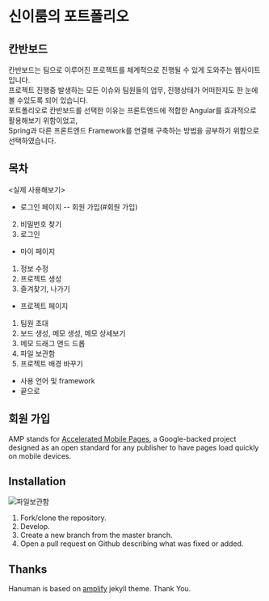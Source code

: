 # 신이룸의 포트폴리오
## 칸반보드

칸반보드는 팀으로 이루어진 프로젝트를 체계적으로 진행될 수 있게 도와주는 웹사이트입니다. <br>
프로젝트 진행중 발생하는 모든 이슈와 팀원들의 업무, 진행상태가 어떠한지도 한 눈에 볼 수있도록 되어 있습니다.<br>
포트폴리오로 칸반보드를 선택한 이유는 프론트엔드에 적합한 Angular를 효과적으로 활용해보기 위함이었고, <br>
Spring과 다른 프론트엔드 Framework를 연결해 구축하는 방법을 공부하기 위함으로 선택하였습니다.<br>


## 목차
<실제 사용해보기>
- 로그인 페이지
-- 회원 가입(#회원 가입)
2. 비밀번호 찾기
3. 로그인
- 마이 페이지
1. 정보 수정
2. 프로젝트 생성
3. 즐겨찾기, 나가기
- 프로젝트 페이지
1. 팀원 초대
2. 보드 생성, 메모 생성, 메모 상세보기
3. 메모 드래그 앤드 드롭
4. 파일 보관함
5. 프로젝트 배경 바꾸기

- 사용 언어 및 framework
- 끝으로


## 회원 가입

AMP stands for [Accelerated Mobile Pages](https://www.ampproject.org/), a Google-backed project designed as an open standard for any publisher to have pages load quickly on mobile devices.

## Installation
![파일보관함](https://user-images.githubusercontent.com/58598810/78470541-53d39980-7765-11ea-8a87-332eaf4bf3f1.gif)

1. Fork/clone the repository.
2. Develop.
3. Create a new branch from the master branch.
4. Open a pull request on Github describing what was fixed or added.

## Thanks
Hanuman is based on [amplify](https://github.com/ageitgey/amplify) jekyll theme. Thank You.

